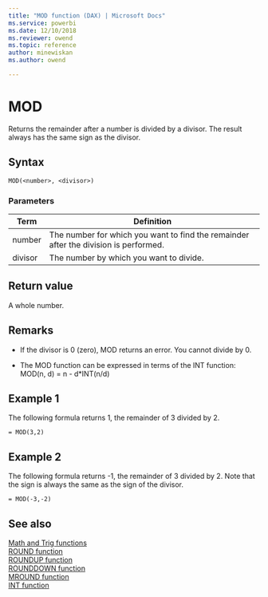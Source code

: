 ```yaml
---
title: "MOD function (DAX) | Microsoft Docs"
ms.service: powerbi 
ms.date: 12/10/2018
ms.reviewer: owend
ms.topic: reference
author: minewiskan
ms.author: owend

---
```

# MOD

Returns the remainder after a number is divided by a divisor. The result always has the same sign as the divisor.  
  
## Syntax  
  
```dax
MOD(<number>, <divisor>)  
```
  
### Parameters  
  
|Term|Definition|  
|--------|--------------|  
|number|The number for which you want to find the remainder after the division is performed.|  
|divisor|The number by which you want to divide.|  
  
## Return value

A whole number.  
  
## Remarks

- If the divisor is 0 (zero), MOD returns an error. You cannot divide by 0.  
  
- The MOD function can be expressed in terms of the INT function: MOD(n, d) = n - d*INT(n/d)  
  
## Example 1

The following formula returns 1, the remainder of 3 divided by 2.  
  
```dax
= MOD(3,2)  
```
  
## Example 2

The following formula returns -1, the remainder of 3 divided by 2. Note that the sign is always the same as the sign of the divisor.  
  
```dax
= MOD(-3,-2)  
```
  
## See also

[Math and Trig functions](math-and-trig-functions-dax.md)  
[ROUND function](round-function-dax.md)  
[ROUNDUP function](roundup-function-dax.md)  
[ROUNDDOWN function](rounddown-function-dax.md)  
[MROUND function](mround-function-dax.md)  
[INT function](int-function-dax.md)  

